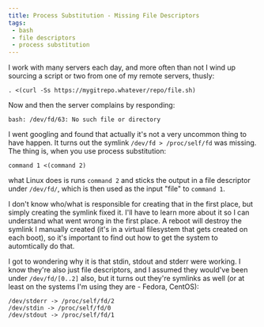 ```yaml
---
title: Process Substitution - Missing File Descriptors
tags:
 - bash
 - file descriptors
 - process substitution
---
```


I work with many servers each day, and more often than not I wind up sourcing a script or two from one of my remote servers, thusly: 

	. <(curl -Ss https://mygitrepo.whatever/repo/file.sh)

Now and then the server complains by responding: 

	bash: /dev/fd/63: No such file or directory

I went googling and found that actually it's not a very uncommon thing to have happen. It turns out the symlink `/dev/fd > /proc/self/fd` was missing. The thing is, when you use process substitution: 

	command 1 <(command 2)

what Linux does is runs `command 2` and sticks the output in a file descriptor under `/dev/fd/`, which is then used as the input "file" to `command 1`.

I don't know who/what is responsible for creating that in the first place, but simply creating the symlink fixed it. I'll have to learn more about it so I can understand what went wrong in the first place. A reboot will destroy the symlink I manually created (it's in a virtual filesystem that gets created on each boot), so it's important to find out how to get the system to automtically do that.  

I got to wondering why it is that stdin, stdout and stderr were working. I know they're also just file descriptors, and I assumed they would've been under `/dev/fd/[0..2]` also, but it turns out they're symlinks as well (or at least on the systems I'm using they are - Fedora, CentOS): 

	/dev/stderr -> /proc/self/fd/2
	/dev/stdin -> /proc/self/fd/0
	/dev/stdout -> /proc/self/fd/1

